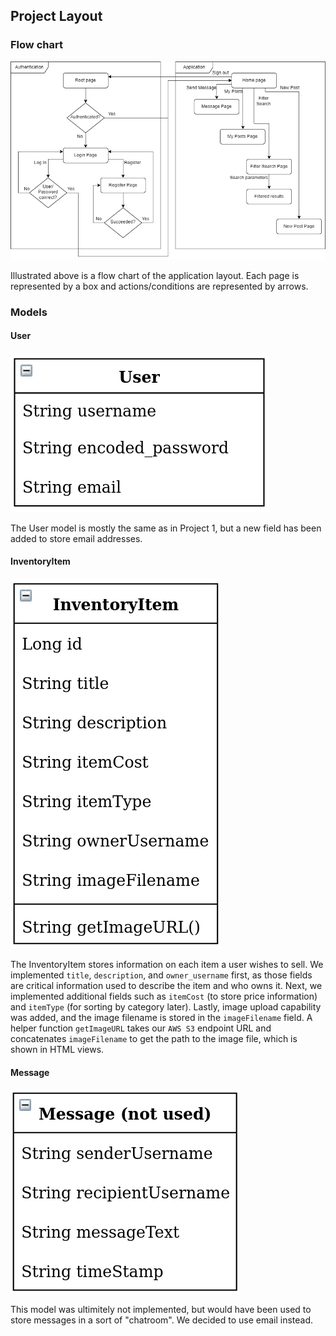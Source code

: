 ## Project Layout
### Flow chart
![Project 3 Flowchart drawio](../images/project_diagram.png)

Illustrated above is a flow chart of the application layout. Each page is represented by a box and actions/conditions are represented by arrows.

### Models

#### User
![User Model](../images/model_user.png)

The User model is mostly the same as in Project 1, but a new field has been added to store email addresses.

#### InventoryItem
![InventoryItem Model](../images/model_InventoryItem.png)

The InventoryItem stores information on each item a user wishes to sell.
We implemented `title`, `description`, and `owner_username` first, as those fields are critical information used to describe the item and who owns it.
Next, we implemented additional fields such as `itemCost` (to store price information) and `itemType` (for sorting by category later).
Lastly, image upload capability was added, and the image filename is stored in the `imageFilename` field.
A helper function `getImageURL` takes our `AWS S3` endpoint URL and concatenates `imageFilename` to get the path to the image file, which is shown in HTML views.

#### Message
![Message Model (not used)](../images/model_Message.png)

This model was ultimitely not implemented, but would have been used to store messages in a sort of "chatroom".
We decided to use email instead.